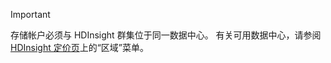 
> [!IMPORTANT]
> 存储帐户必须与 HDInsight 群集位于同一数据中心。 有关可用数据中心，请参阅 [HDInsight 定价页](https://azure.microsoft.com/pricing/details/hdinsight/)上的“区域”菜单。
> 
> 



<!--HONumber=Jan17_HO3-->


